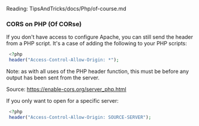 Reading: TipsAndTricks/docs/Php/of-course.md

### CORS on PHP (Of CORse)

If you don't have access to configure Apache, you can still send the header from a PHP script. It's a case of adding the following to your PHP scripts:
```php
 <?php
 header("Access-Control-Allow-Origin: *");
```
Note: as with all uses of the PHP header function, this must be before any output has been sent from the server.

Source: https://enable-cors.org/server_php.html

If you only want to open for a specific server:
```php
 <?php
 header("Access-Control-Allow-Origin: SOURCE-SERVER");
```
